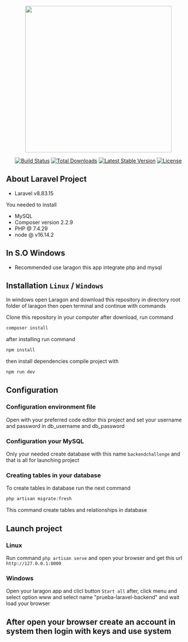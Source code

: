 <p align="center"><a href="https://laravel.com" target="_blank"><img src="https://raw.githubusercontent.com/laravel/art/master/logo-lockup/5%20SVG/2%20CMYK/1%20Full%20Color/laravel-logolockup-cmyk-red.svg" width="400"></a></p>

<p align="center">
<a href="https://travis-ci.org/laravel/framework"><img src="https://travis-ci.org/laravel/framework.svg" alt="Build Status"></a>
<a href="https://packagist.org/packages/laravel/framework"><img src="https://img.shields.io/packagist/dt/laravel/framework" alt="Total Downloads"></a>
<a href="https://packagist.org/packages/laravel/framework"><img src="https://img.shields.io/packagist/v/laravel/framework" alt="Latest Stable Version"></a>
<a href="https://packagist.org/packages/laravel/framework"><img src="https://img.shields.io/packagist/l/laravel/framework" alt="License"></a>
</p>

## About Laravel Project

- Laravel v8.83.15

You needed to install
- MySQL 
- Composer version 2.2.9
- PHP @ 7.4.29
- node @ v16.14.2

## In S.O Windows
- Recommended use laragon this app integrate php and mysql

## Installation `Linux` / `Windows`
In windows open Laragon and download this repository in directory root folder of laragon then open terminal and continue with commands

Clone this repository in your computer after download, run command
```bash 
composer install
``` 
after installing run command 
```bash
npm install
```
then install dependencies compile project with
```bash
npm run dev
```


## Configuration

### Configuration environment file
Open with your preferred code editor this project and set your username and password in db_username and db_password

### Configuration your MySQL
Only your needed create database with this name `backendchallenge` and that is all for launching project

### Creating tables in your database

To create tables in database run the next command

```bash
php artisan migrate:fresh
```
This command create tables and relationships in database

## Launch project

### Linux
Run command `php artisan serve` and open your browser and get this url `http://127.0.0.1:8000`

### Windows
Open your laragon app and clicl button `Start all` after, click menu and select option www and select name "prueba-laravel-backend" and wait load your browser

## After open your browser create an account in system then login with keys and use system